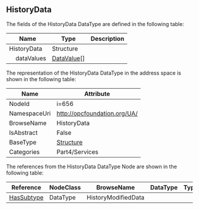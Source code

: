 <!-- datatype -->
## HistoryData
  
<!-- end of description -->
The fields of the HistoryData DataType are defined in the following table:  

|Name|Type|Description|
|---|---|---|
|HistoryData|Structure||
|&nbsp;&nbsp;&nbsp;&nbsp;dataValues|[DataValue](../../../Part4/DataTypes/DataValue/readme.md)[]||

The representation of the HistoryData DataType in the address space is shown in the following table:  

|Name|Attribute|
|---|---|
|NodeId|i=656|
|NamespaceUri|http://opcfoundation.org/UA/|
|BrowseName|HistoryData|
|IsAbstract|False|
|BaseType|[Structure](../../../Part3/DataTypes/Structure/readme.md)|
|Categories|Part4/Services|

The references from the HistoryData DataType Node are shown in the following table:  

|Reference|NodeClass|BrowseName|DataType|TypeDefinition|ModellingRule|
|---|---|---|---|---|---|
|[HasSubtype](../../../Part3/ReferenceTypes/HasSubtype/readme.md)|DataType|HistoryModifiedData||||

